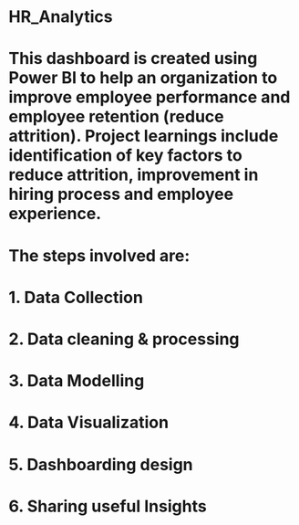 # HR_Analytics
# This dashboard is created using Power BI to help an organization to improve employee performance and employee retention (reduce attrition). Project learnings include identification of key factors to reduce attrition, improvement in hiring process and employee experience.
# The steps involved are:
# 1. Data Collection
# 2. Data cleaning & processing
# 3. Data Modelling
# 4. Data Visualization
# 5. Dashboarding design
# 6. Sharing useful Insights
